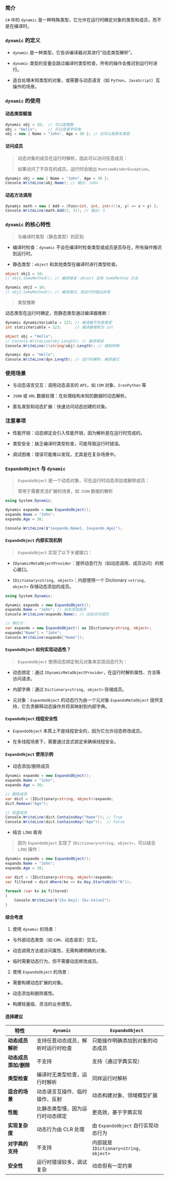 ### 简介

`C#` 中的 `dynamic` 是一种特殊类型，它允许在运行时确定对象的类型和成员，而不是在编译时。

### `dynamic` 的定义

* `dynamic` 是一种类型，它告诉编译器对其进行“动态类型解析”。

* `dynamic` 类型的变量会跳过编译时类型检查，所有的操作会推迟到运行时进行。

* 适合处理未知类型的对象，或需要与动态语言（如 `Python`、`JavaScript`）互操作的场景。


### `dynamic` 的使用

#### 动态类型赋值

```csharp
dynamic obj = 10;  // 可以是整数
obj = "Hello";     // 可以变成字符串
obj = new { Name = "John", Age = 30 }; // 也可以是匿名类型
```

#### 访问成员

> 动态对象的成员在运行时解析，因此可以访问任意成员：
>
> 如果访问了不存在的成员，运行时会抛出 `RuntimeBinderException`。

```csharp
dynamic obj = new { Name = "John", Age = 30 };
Console.WriteLine(obj.Name); // 输出: John
```

#### 动态方法调用

```csharp
dynamic math = new { Add = (Func<int, int, int>)((x, y) => x + y) };
Console.WriteLine(math.Add(2, 3)); // 输出: 5
```

### `dynamic` 的核心特性

> 与编译时类型（静态类型）的区别

* 编译时检查：`dynamic` 不会在编译时检查类型或成员是否存在，所有操作推迟到运行时。

* 静态类型：`object` 和其他类型在编译时进行类型检查。

```csharp
object obj1 = 10;
// obj1.SomeMethod(); // 编译错误：object 没有 SomeMethod 方法

dynamic obj2 = 10;
// obj2.SomeMethod(); // 编译通过，但运行时抛出异常
```

> 类型推断

动态类型在运行时确定，而静态类型通过编译器推断：

```csharp
dynamic dynamicVariable = 123; // 编译器不检查类型
int staticVariable = 123;      // 编译器推断为 int

object obj = "Hello";
// Console.WriteLine(obj.Length); // 编译错误
Console.WriteLine(((string)obj).Length); // 强制转换

dynamic dyn = "Hello";
Console.WriteLine(dyn.Length); // 运行时解析，编译通过
```

### 使用场景

* 与动态语言交互：调用动态语言的 `API`，如 `COM` 对象、`IronPython` 等

* `JSON` 或 `XML` 数据处理：在处理结构未知的数据时动态解析。

* 匿名类型和动态扩展：快速访问动态创建的对象。

### 注意事项

* 性能开销：动态绑定会引入性能开销，因为解析是在运行时完成的。

* 类型安全：缺乏编译时类型检查，可能导致运行时错误。

* 调试困难：错误可能难以发现，尤其是在复杂场景中。

### `ExpandoObject` 与 `dynamic`

> `ExpandoObject` 是一个动态对象，可在运行时动态添加或删除成员：
>
> 常用于需要灵活扩展的场景，如 `JSON` 数据的解析

```csharp
using System.Dynamic;

dynamic expando = new ExpandoObject();
expando.Name = "John";
expando.Age = 30;

Console.WriteLine($"{expando.Name}, {expando.Age}");
```

#### `ExpandoObject` 内部实现机制

> `ExpandoObject` 实现了以下关键接口：

* `IDynamicMetaObjectProvider`：提供动态行为（如动态调用、成员访问）的核心接口。

* `IDictionary<string, object>`：内部使用一个 Dictionary `<string, object>` 存储动态添加的成员。

```csharp
using System.Dynamic;

dynamic expando = new ExpandoObject();
expando.Name = "John"; // 动态添加成员
Console.WriteLine(expando.Name); // 动态访问成员

// 等价于：
var expando = new ExpandoObject() as IDictionary<string, object>;
expando["Name"] = "John";
Console.WriteLine(expando["Name"]);
```

#### `ExpandoObject` 如何实现动态性？

> `ExpandoObject` 使用动态绑定和元对象来实现动态行为：

* 动态绑定：通过 `IDynamicMetaObjectProvider`，在运行时解析属性、方法等访问请求。

* 内部字典：通过 `Dictionary<string, object>` 存储成员。

* 元对象：`ExpandoObject` 的动态行为由一个元对象 `ExpandoMetaObject` 提供支持，它负责解释动态操作并将其映射到内部字典。

#### `ExpandoObject` 线程安全性

* `ExpandoObject` 本质上不是线程安全的，因为它允许动态修改成员。

* 在多线程场景下，需要通过显式锁定来确保线程安全。

#### `ExpandoObject` 使用示例

* 动态添加/删除成员

```csharp
dynamic expando = new ExpandoObject();
expando.Name = "John";
expando.Age = 30;

// 删除成员
var dict = (IDictionary<string, object>)expando;
dict.Remove("Age");

// 检查成员
Console.WriteLine(dict.ContainsKey("Name")); // True
Console.WriteLine(dict.ContainsKey("Age"));  // False
```

* 结合 `LINQ` 查询

> 因为 `ExpandoObject` 实现了 `IDictionary<string, object>`，可以结合 `LINQ` 操作：

```csharp
dynamic expando = new ExpandoObject();
expando.Name = "John";
expando.Age = 30;

var dict = (IDictionary<string, object>)expando;
var filtered = dict.Where(kv => kv.Key.StartsWith("N"));

foreach (var kv in filtered)
{
    Console.WriteLine($"{kv.Key}: {kv.Value}");
}
```

#### 综合考虑

1. 使用 `dynamic` 的场景：

* 与外部动态类型（如 `COM`、动态语言）交互。

* 动态调用方法或访问属性，无需构建明确的对象。

* 临时需要动态行为，但不需要动态修改成员。

2. 使用 `ExpandoObject` 的场景：

* 需要构建动态扩展的对象。

* 动态添加和删除属性。

* 构建轻量级、灵活的业务模型。

#### 选择建议

| **特性**              | **`dynamic`**                      | **`ExpandoObject`**                    |
| --------------------- | ---------------------------------- | -------------------------------------- |
| **动态成员解析**      | 支持任意动态成员，解析时运行时检查 | 只能操作明确添加到对象的动态成员       |
| **动态成员添加/删除** | 不支持                             | 支持（通过字典实现）                   |
| **类型检查**          | 编译时无类型检查，运行时解析       | 同样运行时解析                         |
| **适合的场景**        | 动态语言互操作、临时操作、反射     | 动态构建对象、领域模型扩展             |
| **性能**              | 比静态类型慢，因为运行时动态绑定   | 更高效，基于字典实现                   |
| **实现复杂度**        | 动态行为由 CLR 处理                | 由 `ExpandoObject` 自行实现动态行为    |
| **对字典的支持**      | 不支持                             | 内部就是 `IDictionary<string, object>` |
| **安全性**            | 运行时错误较多，调试复杂           | 动态但有一定约束                       |
